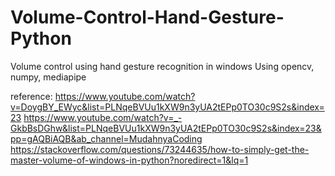 # Volume-Control-Hand-Gesture-Python
Volume control using hand gesture recognition in windows
Using opencv, numpy, mediapipe

reference:
https://www.youtube.com/watch?v=DoygBY_EWyc&list=PLNqeBVUu1kXW9n3yUA2tEPp0TO30c9S2s&index=23
https://www.youtube.com/watch?v=_-GkbBsDGhw&list=PLNqeBVUu1kXW9n3yUA2tEPp0TO30c9S2s&index=23&pp=gAQBiAQB&ab_channel=MudahnyaCoding
https://stackoverflow.com/questions/73244635/how-to-simply-get-the-master-volume-of-windows-in-python?noredirect=1&lq=1
